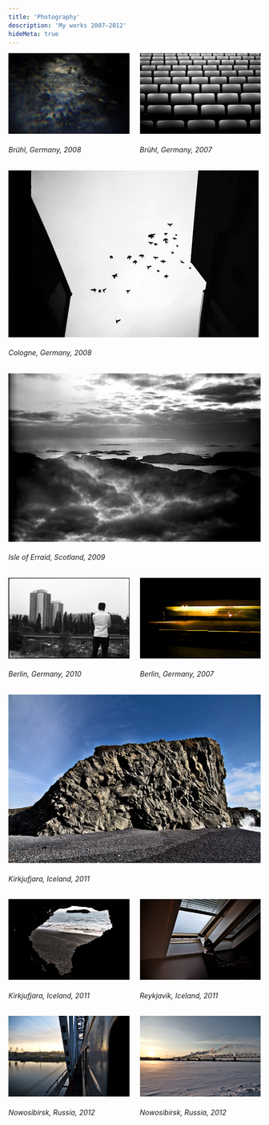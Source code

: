 ```yaml
---
title: 'Photography'
description: 'My works 2007–2012'
hideMeta: true
---
```


<div class="columns">
  <div class="column">
    <img src="/img/photography/traeume-werden-realitaet.jpg" loading="lazy" alt="Br&uuml;hl, Germany, 2008">
    <h6>Br&uuml;hl, Germany, 2008</h6>
  </div>
  <div class="column">
    <img src="/img/photography/paragraph-49.jpg" loading="lazy" alt="Br&uuml;hl, Germany, 2007">
    <h6>Br&uuml;hl, Germany, 2007</h6>
  </div>
</div>

<div class="column">
  <img src="/img/photography/lass-mich.jpg" loading="lazy" alt="Cologne, Germany, 2008">
  <h6>Cologne, Germany, 2008</h6>
</div>

<div class="column">
  <img src="/img/photography/der-hohe-norden.jpg" loading="lazy" alt="Isle of Erraid, Scotland, 2009">
  <h6>Isle of Erraid, Scotland, 2009</h6>
</div>

<div class="columns">
  <div class="column">
    <img src="/img/photography/spree.jpg" loading="lazy" alt="Berlin, Germany, 2010">
    <h6>Berlin, Germany, 2010</h6>
  </div>
  <div class="column">
    <img src="/img/photography/driven.jpg" loading="lazy" alt="Berlin, Germany, 2007">
    <h6>Berlin, Germany, 2007</h6>
  </div>
</div>

<div class="column">
  <img src="/img/photography/island-1.jpg" loading="lazy" alt="Kirkjufjara, Iceland, 2011">
  <h6>Kirkjufjara, Iceland, 2011</h6>
</div>

<div class="columns">
  <div class="column">
    <img src="/img/photography/island-3.jpg" loading="lazy" alt="Kirkjufjara, Iceland, 2011">
    <h6>Kirkjufjara, Iceland, 2011</h6>
  </div>
  <div class="column">
    <img src="/img/photography/island-2.jpg" loading="lazy" alt="Reykjav&iacute;k, Iceland, 2011">
    <h6>Reykjav&iacute;k, Iceland, 2011</h6>
  </div>
</div>

<div class="columns">
  <div class="column">
    <img src="/img/photography/novosibirsk-1.jpg" loading="lazy" alt="Nowosibirsk, Russia, 2012">
    <h6>Nowosibirsk, Russia, 2012</h6>
  </div>
  <div class="column">
    <img src="/img/photography/novosibirsk-2.jpg" loading="lazy" alt="Nowosibirsk, Russia, 2012">
    <h6>Nowosibirsk, Russia, 2012</h6>
  </div>
</div>